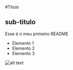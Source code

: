 #Titulo 

## sub-titulo 
Esse é o meu primeiro README


- Elemento 1
- Elemento 2
- Elemento 3



![alt text](image-1.png)